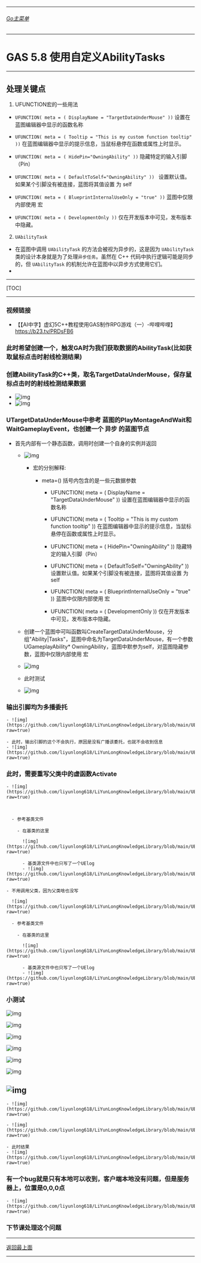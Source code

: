 ___________________________________________________________________________________________
###### [Go主菜单](../MainMenu.md)
___________________________________________________________________________________________

# GAS 5.8 使用自定义AbilityTasks
___________________________________________________________________________________________
## 处理关键点
1. UFUNCTION宏的一些用法

  - `UFUNCTION( meta = ( DisplayName = "TargetDataUnderMouse" ))`             设置在蓝图编辑器中显示的函数名称

  - `UFUNCTION( meta = ( Tooltip = "This is my custom function tooltip" ))`   在蓝图编辑器中显示的提示信息，当鼠标悬停在函数或属性上时显示。

  - `UFUNCTION( meta = ( HidePin="OwningAbility" ))`                          隐藏特定的输入引脚（Pin）

  - `UFUNCTION( meta = ( DefaultToSelf="OwningAbility" )) `                   设置默认值。如果某个引脚没有被连接，蓝图将其值设置 为 self

  - `UFUNCTION( meta = ( BlueprintInternalUseOnly = "true" ))`                蓝图中仅限内部使用 宏

  - `UFUNCTION( meta = ( DevelopmentOnly ))`                                  仅在开发版本中可见，发布版本中隐藏。

2. `UAbilityTask`
  - 在蓝图中调用 `UAbilityTask` 的方法会被视为异步的，这是因为 `UAbilityTask` 类的设计本身就是为了处理`异步任务`。虽然在 C++ 代码中执行逻辑可能是同步的，但 `UAbilityTask` 的机制允许在蓝图中以异步方式使用它们。
  - 
___________________________________________________________________________________________

[TOC]

___________________________________________________________________________________________


### 视频链接

  - 【【AI中字】虚幻5C++教程使用GAS制作RPG游戏（一）-哔哩哔哩】 https://b23.tv/PRDsFB6

### 此时希望创建一个，触发GA时为我们获取数据的AbilityTask(比如获取鼠标点击时射线检测结果)

### 创建AbilityTask的C++类，取名TargetDataUnderMouse，保存鼠标点击时的射线检测结果数据

  - ![img](https://github.com/liyunlong618/LiYunLongKnowledgeLibrary/blob/main/UECPP/Models/GAS/GAS_2_Aura/DetailContent/Image/GAS_038/01.png?raw=true)
  - ![img](https://github.com/liyunlong618/LiYunLongKnowledgeLibrary/blob/main/UECPP/Models/GAS/GAS_2_Aura/DetailContent/Image/GAS_038/02.png?raw=true)

### UTargetDataUnderMouse中参考 蓝图的PlayMontageAndWait和WaitGameplayEvent，也创建一个 异步 的蓝图节点

  - 首先内部有一个静态函数，调用时创建一个自身的实例并返回

    - ![img](https://github.com/liyunlong618/LiYunLongKnowledgeLibrary/blob/main/UECPP/Models/GAS/GAS_2_Aura/DetailContent/Image/GAS_038/03.png?raw=true)

      

      - 宏的分别解释:

        - meta=() 括号内包含的是一些元数据参数

          - UFUNCTION( meta = ( DisplayName = "TargetDataUnderMouse" ))          设置在蓝图编辑器中显示的函数名称

          - UFUNCTION( meta = ( Tooltip = "This is my custom function tooltip" ))   在蓝图编辑器中显示的提示信息，当鼠标悬停在函数或属性上时显示。

          - UFUNCTION( meta = ( HidePin="OwningAbility" ))                    隐藏特定的输入引脚（Pin）

          - UFUNCTION( meta = ( DefaultToSelf="OwningAbility" ))                   设置默认值。如果某个引脚没有被连接，蓝图将其值设置 为 self

          - UFUNCTION( meta = ( BlueprintInternalUseOnly = "true" ))                蓝图中仅限内部使用 宏

          - UFUNCTION( meta = ( DevelopmentOnly ))                          仅在开发版本中可见，发布版本中隐藏。

    - 创建一个蓝图中可叫函数叫CreateTargetDataUnderMouse，分组"Ability|Tasks"，蓝图中命名为TargetDataUnderMouse，有一个参数UGameplayAbility* OwningAbility，蓝图中默参为self，对蓝图隐藏参数，蓝图中仅限内部使用 宏

    - ![img](https://github.com/liyunlong618/LiYunLongKnowledgeLibrary/blob/main/UECPP/Models/GAS/GAS_2_Aura/DetailContent/Image/GAS_038/04.png?raw=true)

    - 此时测试
    - ![img](https://github.com/liyunlong618/LiYunLongKnowledgeLibrary/blob/main/UECPP/Models/GAS/GAS_2_Aura/DetailContent/Image/GAS_038/05.png?raw=true)

### 输出引脚均为多播委托

    - ![img](https://github.com/liyunlong618/LiYunLongKnowledgeLibrary/blob/main/UECPP/Models/GAS/GAS_2_Aura/DetailContent/Image/GAS_038/06.png?raw=true)

    - 此时，输出引脚的这个不会执行，原因是没有广播该委托，也就不会收到信息
    - ![img](https://github.com/liyunlong618/LiYunLongKnowledgeLibrary/blob/main/UECPP/Models/GAS/GAS_2_Aura/DetailContent/Image/GAS_038/07.png?raw=true)

### 此时，需要重写父类中的虚函数Activate

    - ![img](https://github.com/liyunlong618/LiYunLongKnowledgeLibrary/blob/main/UECPP/Models/GAS/GAS_2_Aura/DetailContent/Image/GAS_038/08.png?raw=true)

      

      - 参考基类文件

        - 在基类的这里

          ![img](https://github.com/liyunlong618/LiYunLongKnowledgeLibrary/blob/main/UECPP/Models/GAS/GAS_2_Aura/DetailContent/Image/GAS_038/09.png?raw=true)

          - 基类源文件中也只写了一个UElog
          - ![img](https://github.com/liyunlong618/LiYunLongKnowledgeLibrary/blob/main/UECPP/Models/GAS/GAS_2_Aura/DetailContent/Image/GAS_038/10.png?raw=true)

    - 不用调用父类，因为父类啥也没写

      ![img](https://github.com/liyunlong618/LiYunLongKnowledgeLibrary/blob/main/UECPP/Models/GAS/GAS_2_Aura/DetailContent/Image/GAS_038/11.png?raw=true)

      - 参考基类文件

        - 在基类的这里

          ![img](https://github.com/liyunlong618/LiYunLongKnowledgeLibrary/blob/main/UECPP/Models/GAS/GAS_2_Aura/DetailContent/Image/GAS_038/12.png?raw=true)

          - 基类源文件中也只写了一个UElog
          - ![img](https://github.com/liyunlong618/LiYunLongKnowledgeLibrary/blob/main/UECPP/Models/GAS/GAS_2_Aura/DetailContent/Image/GAS_038/13.png?raw=true)

### 小测试

  ![img](https://github.com/liyunlong618/LiYunLongKnowledgeLibrary/blob/main/UECPP/Models/GAS/GAS_2_Aura/DetailContent/Image/GAS_038/14.jpg?raw=true)

  ![img](https://github.com/liyunlong618/LiYunLongKnowledgeLibrary/blob/main/UECPP/Models/GAS/GAS_2_Aura/DetailContent/Image/GAS_038/15.jpg?raw=true)

  ![img](https://github.com/liyunlong618/LiYunLongKnowledgeLibrary/blob/main/UECPP/Models/GAS/GAS_2_Aura/DetailContent/Image/GAS_038/16.jpg?raw=true)

  ![img](https://github.com/liyunlong618/LiYunLongKnowledgeLibrary/blob/main/UECPP/Models/GAS/GAS_2_Aura/DetailContent/Image/GAS_038/17.jpg?raw=true)

  ![img](https://github.com/liyunlong618/LiYunLongKnowledgeLibrary/blob/main/UECPP/Models/GAS/GAS_2_Aura/DetailContent/Image/GAS_038/18.jpg?raw=true)

  ![img](https://github.com/liyunlong618/LiYunLongKnowledgeLibrary/blob/main/UECPP/Models/GAS/GAS_2_Aura/DetailContent/Image/GAS_038/19.jpg?raw=true)

  ![img](https://github.com/liyunlong618/LiYunLongKnowledgeLibrary/blob/main/UECPP/Models/GAS/GAS_2_Aura/DetailContent/Image/GAS_038/20.jpg?raw=true)
  - 

    - ![img](https://github.com/liyunlong618/LiYunLongKnowledgeLibrary/blob/main/UECPP/Models/GAS/GAS_2_Aura/DetailContent/Image/GAS_038/21.png?raw=true)

    - ![img](https://github.com/liyunlong618/LiYunLongKnowledgeLibrary/blob/main/UECPP/Models/GAS/GAS_2_Aura/DetailContent/Image/GAS_038/22.png?raw=true)

    - 此时结果
    - ![img](https://github.com/liyunlong618/LiYunLongKnowledgeLibrary/blob/main/UECPP/Models/GAS/GAS_2_Aura/DetailContent/Image/GAS_038/23.png?raw=true)

### 有一个bug就是只有本地可以收到，客户端本地没有问题，但是服务器上，位置是0,0,0点

    - ![img](https://github.com/liyunlong618/LiYunLongKnowledgeLibrary/blob/main/UECPP/Models/GAS/GAS_2_Aura/DetailContent/Image/GAS_038/24.jpg?raw=true)

### 下节课处理这个问题

___________________________________________________________________________________________

[返回最上面](#Go主菜单)
___________________________________________________________________________________________